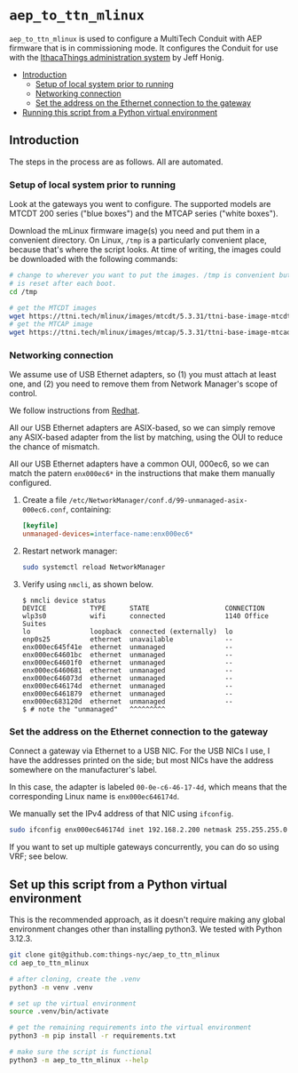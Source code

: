 # `aep_to_ttn_mlinux`

`aep_to_ttn_mlinux` is used to configure a MultiTech Conduit with AEP firmware that is in commissioning mode. It configures the Conduit for use with the [IthacaThings administration system](https://github.com/IthacaThings/ttn-multitech-cm) by Jeff Honig.

<!-- TOC depthfrom:2 updateonsave:true -->

- [Introduction](#introduction)
    - [Setup of local system prior to running](#setup-of-local-system-prior-to-running)
    - [Networking connection](#networking-connection)
    - [Set the address on the Ethernet connection to the gateway](#set-the-address-on-the-ethernet-connection-to-the-gateway)
- [Running this script from a Python virtual environment](#running-this-script-from-a-python-virtual-environment)

<!-- /TOC -->

## Introduction

The steps in the process are as follows.  All are automated.

### Setup of local system prior to running

Look at the gateways you went to configure. The supported models are MTCDT 200 series ("blue boxes") and the MTCAP series ("white boxes").

Download the mLinux firmware image(s) you need and put them in a convenient directory. On Linux, `/tmp` is a particularly convenient place, because that's where the script looks.  At time of writing, the images could be downloaded with the following commands:

```bash
# change to wherever you want to put the images. /tmp is convenient but
# is reset after each boot.
cd /tmp

# get the MTCDT images
wget https://ttni.tech/mlinux/images/mtcdt/5.3.31/ttni-base-image-mtcdt-upgrade.bin
# get the MTCAP image
wget https://ttni.tech/mlinux/images/mtcap/5.3.31/ttni-base-image-mtcao-upgrade.bin
```

### Networking connection

We assume use of USB Ethernet adapters, so (1) you must attach at least one, and (2) you need to remove them from Network Manager's scope of control.

We follow instructions from [Redhat](https://docs.redhat.com/en/documentation/red_hat_enterprise_linux/8/html/configuring_and_managing_networking/configuring-networkmanager-to-ignore-certain-devices_configuring-and-managing-networking#configuring-networkmanager-to-ignore-certain-devices_configuring-and-managing-networking).

All our USB Ethernet adapters are ASIX-based, so we can simply remove any ASIX-based adapter from the list by matching, using the OUI to reduce the chance of mismatch.

All our USB Ethernet adapters have a common OUI, 000ec6, so we can match the patern `enx000ec6*` in the instructions that make them manually configured.

1. Create a file `/etc/NetworkManager/conf.d/99-unmanaged-asix-000ec6.conf`, containing:

    ```ini
    [keyfile]
    unmanaged-devices=interface-name:enx000ec6*
    ```

2. Restart network manager:

    ```bash
    sudo systemctl reload NetworkManager
    ```

3. Verify using `nmcli`, as shown below.

    ```console
    $ nmcli device status
    DEVICE           TYPE      STATE                   CONNECTION
    wlp3s0           wifi      connected               1140 Office Suites
    lo               loopback  connected (externally)  lo
    enp0s25          ethernet  unavailable             --
    enx000ec645f41e  ethernet  unmanaged               --
    enx000ec64601bc  ethernet  unmanaged               --
    enx000ec64601f0  ethernet  unmanaged               --
    enx000ec6460681  ethernet  unmanaged               --
    enx000ec646073d  ethernet  unmanaged               --
    enx000ec646174d  ethernet  unmanaged               --
    enx000ec6461879  ethernet  unmanaged               --
    enx000ec683120d  ethernet  unmanaged               --
    $ # note the "unmanaged"   ^^^^^^^^^
    ```

### Set the address on the Ethernet connection to the gateway

Connect a gateway via Ethernet to a USB NIC. For the USB NICs I use, I have the addresses printed on the side; but most NICs have the address somewhere on the manufacturer's label.

In this case, the adapter is labeled `00-0e-c6-46-17-4d`, which means that the corresponding Linux name is `enx000ec646174d`.

We manually set the IPv4 address of that NIC using `ifconfig`.

```bash
sudo ifconfig enx000ec646174d inet 192.168.2.200 netmask 255.255.255.0
```

If you want to set up multiple gateways concurrently, you can do so using VRF; see below.

## Set up this script from a Python virtual environment

This is the recommended approach, as it doesn't require making any global environment changes other than installing python3.  We tested with Python 3.12.3.

```bash
git clone git@github.com:things-nyc/aep_to_ttn_mlinux
cd aep_to_ttn_mlinux

# after cloning, create the .venv
python3 -m venv .venv

# set up the virtual environment
source .venv/bin/activate

# get the remaining requirements into the virtual environment
python3 -m pip install -r requirements.txt

# make sure the script is functional
python3 -m aep_to_ttn_mlinux --help
```
